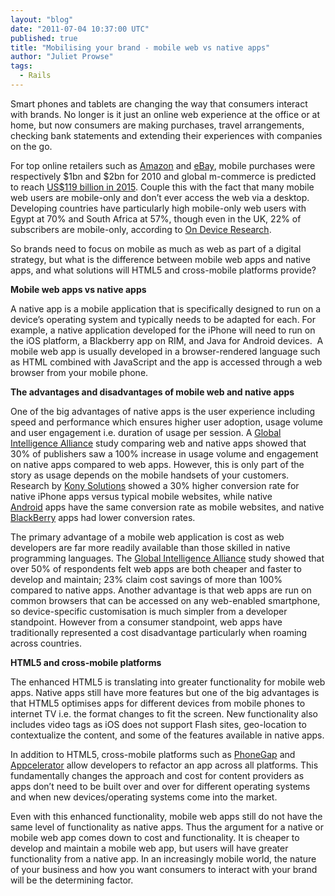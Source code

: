 ```yaml
---
layout: "blog"
date: "2011-07-04 10:37:00 UTC"
published: true
title: "Mobilising your brand - mobile web vs native apps"
author: "Juliet Prowse"
tags:
  - Rails
---
```


<p>Smart phones and tablets are changing the way that consumers interact with brands. No longer is it just an online web experience at the office or at home, but now consumers are making purchases, travel arrangements, checking bank statements and extending their experiences with companies on the go.</p>
<p>For top online retailers such as <a href="http://phx.corporate-ir.net/phoenix.zhtml?c=97664&amp;p=irol-newsArticle&amp;ID=1451041&amp;highlight=">Amazon</a>&nbsp;and <a href="http://files.shareholder.com/downloads/ebay/1156981139x0x435896/9bd99676-b782-4784-87de-2899abe14a6d/eBay_Q42010EarningsRelease_Draft011911_FINAL.pdf">eBay</a>, mobile purchases were respectively $1bn and $2bn for 2010 and global m-commerce is predicted to reach <a href="http://www.abiresearch.com/press/1605-Shopping+by+Mobile+Will+Grow+to+%24119+Billion+in+2015">US$119 billion in 2015</a>. Couple this with the fact that many mobile web users are mobile-only and don&rsquo;t ever access the web via a desktop. Developing countries have particularly high mobile-only web users with Egypt at 70% and South Africa at 57%, though even in the UK, 22% of subscribers are mobile-only, according to <a href="http://ondeviceresearch.com/blog">On Device Research</a>.</p>
<p>So brands need to focus on mobile as much as web as part of a digital strategy, but what is the difference between mobile web apps and native apps, and what solutions will HTML5 and cross-mobile platforms provide?</p>
<p><strong>Mobile web apps vs native apps</strong></p>
<p>A native app is a mobile application that is specifically designed to run on a device&rsquo;s operating system and typically needs to be adapted for each. For example, a native application developed for the iPhone will need to run on the iOS platform, a Blackberry app on RIM, and Java for Android devices. &nbsp;A mobile web app is usually developed in a browser-rendered language such as HTML combined with JavaScript and the app is accessed through a web browser from your mobile phone.</p>
<p><strong>The advantages and disadvantages of mobile web and native apps</strong></p>
<p>One of the big advantages of native apps is the user experience including speed and performance which ensures higher user adoption, usage volume and user engagement i.e. duration of usage per session. A <a href="http://www.globalintelligence.com/insights-analysis/white-papers/native-or-Web-application-how-best-to-deliver-cont">Global Intelligence Alliance</a>&nbsp;study comparing web and native apps showed that 30% of publishers saw a 100% increase in usage volume and engagement on native apps compared to web apps. However, this is only part of the story as usage depends on the mobile handsets of your customers. Research by <a href="http://blog.mobilestrategypartners.com/2011/05/15/mobile-web-is-only-half-of-retail-mobile-commerce/">Kony Solutions</a>&nbsp;showed a 30% higher conversion rate for native iPhone apps versus typical mobile websites, while native <a href="http://mashable.com/follow/topics/android">Android</a>&nbsp;apps have the same conversion rate as mobile websites, and native <a href="http://mashable.com/follow/topics/blackberry">BlackBerry</a>&nbsp;apps had&nbsp;lower conversion rates.</p>
<p>The primary advantage of a mobile web application is cost as web developers are far more readily available than those skilled in native programming languages. The <a href="http://www.globalintelligence.com/insights-analysis/white-papers/native-or-Web-application-how-best-to-deliver-cont">Global Intelligence Alliance</a>&nbsp;study showed that over 50% of respondents felt web apps are both cheaper and faster to develop and maintain; 23% claim cost savings of more than 100% compared to native apps. Another advantage is that web apps are run on common browsers that can be accessed on any web-enabled smartphone, so device-specific customisation is much simpler from a developer standpoint. However from a consumer standpoint, web apps have traditionally represented a cost disadvantage particularly when roaming across countries.</p>
<p><strong>HTML5 and cross-mobile platforms</strong></p>
<p>The enhanced HTML5 is translating into greater functionality for mobile web apps. Native apps still have more features but one of the big advantages is that HTML5 optimises apps for different devices from mobile phones to internet TV i.e. the format changes to fit the screen. New functionality also includes video tags as iOS does not support Flash sites, geo-location to contextualize the content, and some of the features available in native apps.</p>
<p>In addition to HTML5, cross-mobile platforms such as <a href="http://www.phonegap.com/">PhoneGap</a>&nbsp;and <a href="http://www.appcelerator.com/">Appcelerator</a>&nbsp;allow developers to refactor an app across all platforms. This fundamentally changes the approach and cost for content providers as apps don&rsquo;t need to be built over and over for different operating systems and when new devices/operating systems come into the market.</p>
<p>Even with this enhanced functionality, mobile web apps still do not have the same level of functionality as native apps. Thus the argument for a native or mobile web app comes down to cost and functionality. It is cheaper to develop and maintain a mobile web app, but users will have greater functionality from a native app. In an increasingly mobile world, the nature of your business and how you want consumers to interact with your brand will be the determining factor.</p>

